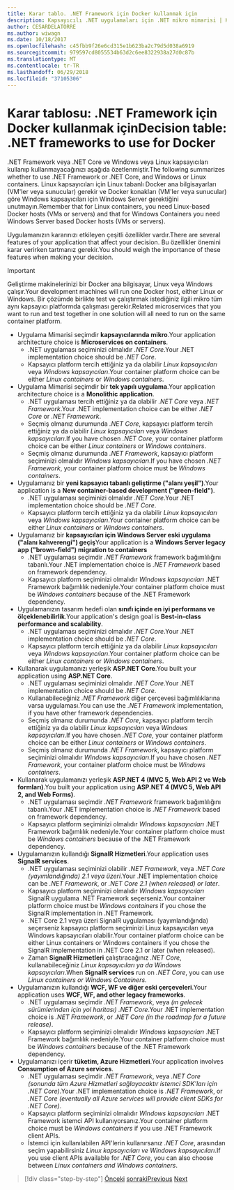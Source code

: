 ```yaml
---
title: Karar tablo. .NET Framework için Docker kullanmak için
description: Kapsayıcılı .NET uygulamaları için .NET mikro mimarisi | Karar tablosu, .NET Framework için Docker kullanmak için
author: CESARDELATORRE
ms.author: wiwagn
ms.date: 10/18/2017
ms.openlocfilehash: c45fbb9f26e6cd315e1b623ba2c79d5d038a6919
ms.sourcegitcommit: 979597cd8055534b63d2c6ee8322938a27d0c87b
ms.translationtype: MT
ms.contentlocale: tr-TR
ms.lasthandoff: 06/29/2018
ms.locfileid: "37105306"
---
```

# <a name="decision-table-net-frameworks-to-use-for-docker"></a><span data-ttu-id="167a3-104">Karar tablosu: .NET Framework için Docker kullanmak için</span><span class="sxs-lookup"><span data-stu-id="167a3-104">Decision table: .NET frameworks to use for Docker</span></span>

<span data-ttu-id="167a3-105">.NET Framework veya .NET Core ve Windows veya Linux kapsayıcıları kullanıp kullanmayacağınızı aşağıda özetlenmiştir.</span><span class="sxs-lookup"><span data-stu-id="167a3-105">The following summarizes whether to use .NET Framework or .NET Core, and Windows or Linux containers.</span></span> <span data-ttu-id="167a3-106">Linux kapsayıcıları için Linux tabanlı Docker ana bilgisayarları (VM'ler veya sunucular) gerekir ve Docker konakları (VM'ler veya sunucular) göre Windows kapsayıcıları için Windows Server gerektiğini unutmayın.</span><span class="sxs-lookup"><span data-stu-id="167a3-106">Remember that for Linux containers, you need Linux-based Docker hosts (VMs or servers) and that for Windows Containers you need Windows Server based Docker hosts (VMs or servers).</span></span>

<span data-ttu-id="167a3-107">Uygulamanızın kararınızı etkileyen çeşitli özellikler vardır.</span><span class="sxs-lookup"><span data-stu-id="167a3-107">There are several features of your application that affect your decision.</span></span> <span data-ttu-id="167a3-108">Bu özellikler önemini karar verirken tartmanız gerekir.</span><span class="sxs-lookup"><span data-stu-id="167a3-108">You should weigh the importance of these features when making your decision.</span></span>

> [!IMPORTANT]
> <span data-ttu-id="167a3-109">Geliştirme makinelerinizi bir Docker ana bilgisayar, Linux veya Windows çalışır.</span><span class="sxs-lookup"><span data-stu-id="167a3-109">Your development machines will run one Docker host, either Linux or Windows.</span></span> <span data-ttu-id="167a3-110">Bir çözümde birlikte test ve çalıştırmak istediğiniz ilgili mikro tüm aynı kapsayıcı platformda çalışması gerekir.</span><span class="sxs-lookup"><span data-stu-id="167a3-110">Related microservices that you want to run and test together in one solution will all need to run on the same container platform.</span></span>

* <span data-ttu-id="167a3-111">Uygulama Mimarisi seçimdir **kapsayıcılarında mikro**.</span><span class="sxs-lookup"><span data-stu-id="167a3-111">Your application architecture choice is **Microservices on containers**.</span></span>
    - <span data-ttu-id="167a3-112">.NET uygulaması seçiminizi olmalıdır *.NET Core*.</span><span class="sxs-lookup"><span data-stu-id="167a3-112">Your .NET implementation choice should be *.NET Core*.</span></span>
    - <span data-ttu-id="167a3-113">Kapsayıcı platform tercih ettiğiniz ya da olabilir *Linux kapsayıcıları* veya *Windows kapsayıcıları*.</span><span class="sxs-lookup"><span data-stu-id="167a3-113">Your container platform choice can be either *Linux containers* or *Windows containers*.</span></span>
* <span data-ttu-id="167a3-114">Uygulama Mimarisi seçimdir bir **tek yapılı uygulama**.</span><span class="sxs-lookup"><span data-stu-id="167a3-114">Your application architecture choice is a **Monolithic application**.</span></span>
    - <span data-ttu-id="167a3-115">.NET uygulaması tercih ettiğiniz ya da olabilir *.NET Core* veya *.NET Framework*.</span><span class="sxs-lookup"><span data-stu-id="167a3-115">Your .NET implementation choice can be either *.NET Core* or *.NET Framework*.</span></span>
    - <span data-ttu-id="167a3-116">Seçmiş olmanız durumunda *.NET Core*, kapsayıcı platform tercih ettiğiniz ya da olabilir *Linux kapsayıcıları* veya *Windows kapsayıcıları*.</span><span class="sxs-lookup"><span data-stu-id="167a3-116">If you have chosen *.NET Core*, your container platform choice can be either *Linux containers* or *Windows containers*.</span></span>
    - <span data-ttu-id="167a3-117">Seçmiş olmanız durumunda *.NET Framework*, kapsayıcı platform seçiminizi olmalıdır *Windows kapsayıcıları*.</span><span class="sxs-lookup"><span data-stu-id="167a3-117">If you have chosen *.NET Framework*, your container platform choice must be *Windows containers*.</span></span>
* <span data-ttu-id="167a3-118">Uygulamanız bir **yeni kapsayıcı tabanlı geliştirme ("alanı yeşil")**.</span><span class="sxs-lookup"><span data-stu-id="167a3-118">Your application is a  **New container-based development ("green-field")**.</span></span>
    - <span data-ttu-id="167a3-119">.NET uygulaması seçiminizi olmalıdır *.NET Core*.</span><span class="sxs-lookup"><span data-stu-id="167a3-119">Your .NET implementation choice should be *.NET Core*.</span></span>
    - <span data-ttu-id="167a3-120">Kapsayıcı platform tercih ettiğiniz ya da olabilir *Linux kapsayıcıları* veya *Windows kapsayıcıları*.</span><span class="sxs-lookup"><span data-stu-id="167a3-120">Your container platform choice can be either *Linux containers* or *Windows containers*.</span></span>
* <span data-ttu-id="167a3-121">Uygulamanız bir **kapsayıcıları için Windows Server eski uygulama ("alanı kahverengi") geçiş**</span><span class="sxs-lookup"><span data-stu-id="167a3-121">Your application is a **Windows Server legacy app ("brown-field") migration to containers**</span></span>
    - <span data-ttu-id="167a3-122">.NET uygulaması seçimdir *.NET Framework* framework bağımlılığını tabanlı.</span><span class="sxs-lookup"><span data-stu-id="167a3-122">Your .NET implementation choice is *.NET Framework* based on framework dependency.</span></span>
    - <span data-ttu-id="167a3-123">Kapsayıcı platform seçiminizi olmalıdır *Windows kapsayıcıları* .NET Framework bağımlılık nedeniyle.</span><span class="sxs-lookup"><span data-stu-id="167a3-123">Your container platform choice must be *Windows containers* because of the .NET Framework dependency.</span></span>
* <span data-ttu-id="167a3-124">Uygulamanızın tasarım hedefi olan **sınıfı içinde en iyi performans ve ölçeklenebilirlik**.</span><span class="sxs-lookup"><span data-stu-id="167a3-124">Your application's design goal is **Best-in-class performance and scalability**.</span></span>
    - <span data-ttu-id="167a3-125">.NET uygulaması seçiminizi olmalıdır *.NET Core*.</span><span class="sxs-lookup"><span data-stu-id="167a3-125">Your .NET implementation choice should be *.NET Core*.</span></span>
    - <span data-ttu-id="167a3-126">Kapsayıcı platform tercih ettiğiniz ya da olabilir *Linux kapsayıcıları* veya *Windows kapsayıcıları*.</span><span class="sxs-lookup"><span data-stu-id="167a3-126">Your container platform choice can be either *Linux containers* or *Windows containers*.</span></span>
* <span data-ttu-id="167a3-127">Kullanarak uygulamanızı yerleşik **ASP.NET Core**.</span><span class="sxs-lookup"><span data-stu-id="167a3-127">You built your application using **ASP.NET Core**.</span></span>
    - <span data-ttu-id="167a3-128">.NET uygulaması seçiminizi olmalıdır *.NET Core*.</span><span class="sxs-lookup"><span data-stu-id="167a3-128">Your .NET implementation choice should be *.NET Core*.</span></span>
    - <span data-ttu-id="167a3-129">Kullanabileceğiniz *.NET Framework* diğer çerçevesi bağımlılıklarına varsa uygulaması.</span><span class="sxs-lookup"><span data-stu-id="167a3-129">You can use the *.NET Framework* implementation, if you have other framework dependencies.</span></span>
    - <span data-ttu-id="167a3-130">Seçmiş olmanız durumunda *.NET Core*, kapsayıcı platform tercih ettiğiniz ya da olabilir *Linux kapsayıcıları* veya *Windows kapsayıcıları*.</span><span class="sxs-lookup"><span data-stu-id="167a3-130">If you have chosen *.NET Core*, your container platform choice can be either *Linux containers* or *Windows containers*.</span></span>
    - <span data-ttu-id="167a3-131">Seçmiş olmanız durumunda *.NET Framework*, kapsayıcı platform seçiminizi olmalıdır *Windows kapsayıcıları*.</span><span class="sxs-lookup"><span data-stu-id="167a3-131">If you have chosen *.NET Framework*, your container platform choice must be *Windows containers*.</span></span>
* <span data-ttu-id="167a3-132">Kullanarak uygulamanızı yerleşik **ASP.NET 4 (MVC 5, Web API 2 ve Web formları)**.</span><span class="sxs-lookup"><span data-stu-id="167a3-132">You built your application using **ASP.NET 4 (MVC 5, Web API 2, and Web Forms)**.</span></span>
    - <span data-ttu-id="167a3-133">.NET uygulaması seçimdir *.NET Framework* framework bağımlılığını tabanlı.</span><span class="sxs-lookup"><span data-stu-id="167a3-133">Your .NET implementation choice is *.NET Framework* based on framework dependency.</span></span>
    - <span data-ttu-id="167a3-134">Kapsayıcı platform seçiminizi olmalıdır *Windows kapsayıcıları* .NET Framework bağımlılık nedeniyle.</span><span class="sxs-lookup"><span data-stu-id="167a3-134">Your container platform choice must be *Windows containers* because of the .NET Framework dependency.</span></span>
* <span data-ttu-id="167a3-135">Uygulamanızın kullandığı **SignalR Hizmetleri**.</span><span class="sxs-lookup"><span data-stu-id="167a3-135">Your application uses **SignalR services**.</span></span>
    - <span data-ttu-id="167a3-136">.NET uygulaması seçiminizi olabilir *.NET Framework*, veya *.NET Core (yayımlandığında) 2.1 veya üzeri*.</span><span class="sxs-lookup"><span data-stu-id="167a3-136">Your .NET implementation choice can be *.NET Framework*, or *.NET Core 2.1 (when released) or later*.</span></span>
    - <span data-ttu-id="167a3-137">Kapsayıcı platform seçiminizi olmalıdır *Windows kapsayıcıları* SignalR uygulama .NET Framework seçerseniz.</span><span class="sxs-lookup"><span data-stu-id="167a3-137">Your container platform choice must be *Windows containers* if you chose the SignalR implementation in .NET Framework.</span></span>
    - <span data-ttu-id="167a3-138">.NET Core 2.1 veya üzeri SignalR uygulaması (yayımlandığında) seçerseniz kapsayıcı platform seçiminizi Linux kapsayıcıları veya Windows kapsayıcıları olabilir.</span><span class="sxs-lookup"><span data-stu-id="167a3-138">Your container platform choice can be either Linux containers or Windows containers if you chose the SignalR implementation in .NET Core 2.1 or later (when released).</span></span>  
    - <span data-ttu-id="167a3-139">Zaman **SignalR Hizmetleri** çalıştıracağınız *.NET Core*, kullanabileceğiniz *Linux kapsayıcıları ya da Windows kapsayıcıları*.</span><span class="sxs-lookup"><span data-stu-id="167a3-139">When **SignalR services** run on *.NET Core*, you can use *Linux containers or Windows Containers*.</span></span>
* <span data-ttu-id="167a3-140">Uygulamanızın kullandığı **WCF, WF ve diğer eski çerçeveleri**.</span><span class="sxs-lookup"><span data-stu-id="167a3-140">Your application uses **WCF, WF, and other legacy frameworks**.</span></span>
    - <span data-ttu-id="167a3-141">.NET uygulaması seçimdir *.NET Framework*, veya *(ın gelecek sürümlerinden için yol haritası) .NET Core*.</span><span class="sxs-lookup"><span data-stu-id="167a3-141">Your .NET implementation choice is *.NET Framework*, or *.NET Core (in the roadmap for a future release)*.</span></span>
    - <span data-ttu-id="167a3-142">Kapsayıcı platform seçiminizi olmalıdır *Windows kapsayıcıları* .NET Framework bağımlılık nedeniyle.</span><span class="sxs-lookup"><span data-stu-id="167a3-142">Your container platform choice must be *Windows containers* because of the .NET Framework dependency.</span></span>
* <span data-ttu-id="167a3-143">Uygulamanızı içerir **tüketim, Azure Hizmetleri**.</span><span class="sxs-lookup"><span data-stu-id="167a3-143">Your application involves **Consumption of Azure services**.</span></span>
    - <span data-ttu-id="167a3-144">.NET uygulaması seçimdir *.NET Framework*, veya *.NET Core (sonunda tüm Azure Hizmetleri sağlayacaktır istemci SDK'ları için .NET Core)*.</span><span class="sxs-lookup"><span data-stu-id="167a3-144">Your .NET implementation choice is *.NET Framework*, or *.NET Core (eventually all Azure services will provide client SDKs for .NET Core)*.</span></span>
    - <span data-ttu-id="167a3-145">Kapsayıcı platform seçiminizi olmalıdır *Windows kapsayıcıları* .NET Framework istemci API kullanıyorsanız.</span><span class="sxs-lookup"><span data-stu-id="167a3-145">Your container platform choice must be *Windows containers* if you use .NET Framework client APIs.</span></span>
    - <span data-ttu-id="167a3-146">İstemci için kullanılabilen API'lerin kullanırsanız *.NET Core*, arasından seçim yapabilirsiniz *Linux kapsayıcıları ve Windows kapsayıcıları*.</span><span class="sxs-lookup"><span data-stu-id="167a3-146">If you use client APIs available for *.NET Core*, you can also choose between *Linux containers and Windows containers*.</span></span>

>[!div class="step-by-step"]
<span data-ttu-id="167a3-147">[Önceki](net-framework-container-scenarios.md)
[sonraki](net-container-os-targets.md)</span><span class="sxs-lookup"><span data-stu-id="167a3-147">[Previous](net-framework-container-scenarios.md)
[Next](net-container-os-targets.md)</span></span>

